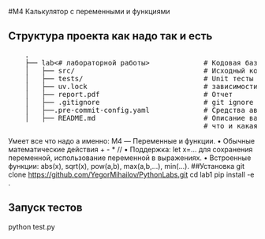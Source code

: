 #М4 Калькулятор c переменными и функциями

## Структура проекта как надо так и есть

 <pre>
    .
    ├── lab<# лабораторной работы>             # Кодовая база вашей лабораторной работы
    │   ├── src/                               # Исходный код
    │   ├── tests/                             # Unit тесты
    │   ├── uv.lock                            # зависимости вашего проекта
    │   ├── report.pdf                         # Отчет
    │   ├── .gitignore                         # git ignore файл
    │   ├──.pre-commit-config.yaml             # Средства автоматизации проверки кодстайла
    │   ├── README.md                          # Описание вашего проекта, с описанием файлов и с титульником о том,
                                               # что и какая задача
</pre>
Умеет все что надо а именно:
M4 — Переменные и функции.
• Обычные математические действия + - * //
• Поддержка: let x=... для сохранения переменной, использование переменной в выражениях.
• Встроенные функции: abs(x), sqrt(x), pow(a,b), max(a,b,...), min(...).
##Установка
git clone https://github.com/YegorMihailov/PythonLabs.git
cd lab1
pip install -e .

## Запуск тестов

python test.py
